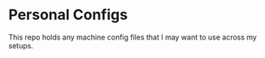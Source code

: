# Personal Configs

This repo holds any machine config files that I may want to use across my setups.
